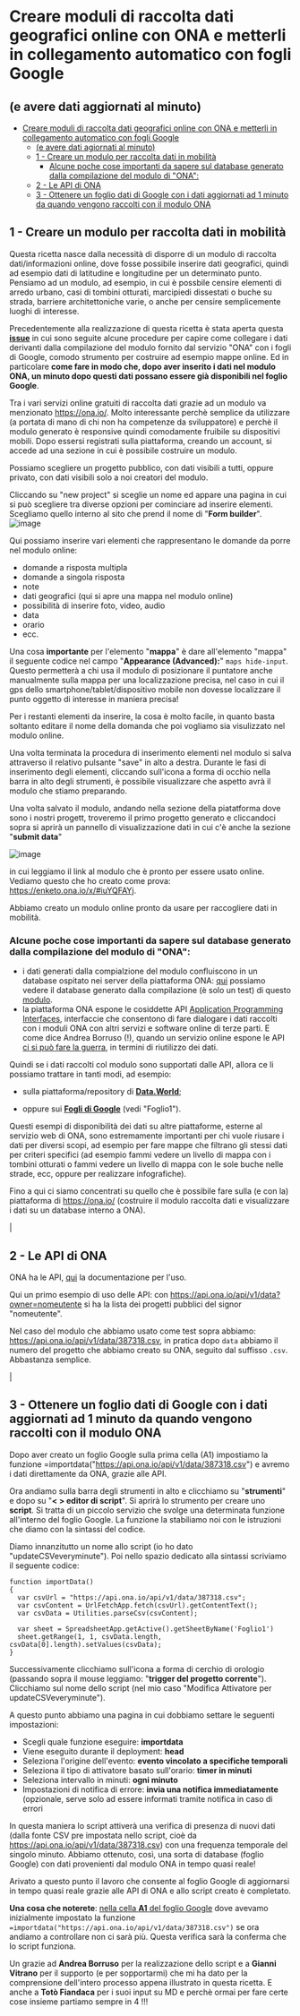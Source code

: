 # Creare moduli di raccolta dati geografici online con ONA e metterli in collegamento automatico con fogli Google
## (e avere dati aggiornati al minuto)


<!-- TOC -->

- [Creare moduli di raccolta dati geografici online con ONA e metterli in collegamento automatico con fogli Google](#creare-moduli-di-raccolta-dati-geografici-online-con-ona-e-metterli-in-collegamento-automatico-con-fogli-google)
    - [(e avere dati agiornati al minuto)](#e-avere-dati-agiornati-al-minuto)
    - [1 - Creare un modulo per raccolta dati in mobilità](#1---creare-un-modulo-per-raccolta-dati-in-mobilità)
        - [Alcune poche cose importanti da sapere sul database generato dalla compilazione del modulo di "ONA":](#alcune-poche-cose-importanti-da-sapere-sul-database-generato-dalla-compilazione-del-modulo-di-ona)
    - [2 - Le API di ONA](#2---le-api-di-ona)
    - [3 - Ottenere un foglio dati di Google con i dati aggiornati ad 1 minuto da quando vengono raccolti con il modulo ONA](#3---ottenere-un-foglio-dati-di-google-con-i-dati-aggiornati-ad-1-minuto-da-quando-vengono-raccolti-con-il-modulo-ona)

<!-- /TOC -->


## 1 - Creare un modulo per raccolta dati in mobilità


Questa ricetta nasce dalla necessità di disporre di un modulo di raccolta dati/informazioni online, dove fosse possibile inserire dati geografici, quindi ad esempio dati di latitudine e longitudine per un determinato punto. Pensiamo ad un modulo, ad esempio, in cui è possbile censire elementi di arredo urbano, casi di tombini otturati, marcipiedi dissestati o buche su strada, barriere architettoniche varie, o anche per censire semplicemente luoghi di interesse.

Precedentemente alla realizzazione di questa ricetta è stata aperta questa [**issue**](https://github.com/opendatasicilia/tansignari/issues/25) in cui sono seguite alcune procedure per capire come collegare i dati derivanti dalla compilazione del modulo fornito dal servizio "ONA" con i fogli di Google, comodo strumento per costruire ad esempio mappe online. Ed in particolare **come fare in modo che, dopo aver inserito i dati nel modulo ONA, un minuto dopo questi dati possano essere già disponibili nel foglio Google**.

Tra i vari servizi online gratuiti di raccolta dati grazie ad un modulo va menzionato https://ona.io/. Molto interessante perchè semplice da utilizzare (a portata di mano di chi non ha competenze da sviluppatore) e perchè il modulo generato è responsive quindi comodamente fruibile su dispositivi mobili.
Dopo essersi registrati sulla piattaforma, creando un account, si accede ad una sezione in cui è possibile costruire un modulo. 

Possiamo scegliere un progetto pubblico, con dati visibili a tutti, oppure privato, con dati visibili solo a noi creatori del modulo. 

Cliccando su "new project" si sceglie un nome ed appare una pagina in cui si può scegliere tra diverse opzioni per cominciare ad inserire elementi. Scegliamo quello interno al sito che prend il nome di "**Form builder**". 
![image](https://raw.githubusercontent.com/opendatasicilia/tansignari/master/static/ricette/Ona-Google_sheet/formbuilder.JPG)

Qui possiamo inserire vari elementi che rappresentano le domande da porre nel modulo online:
- domande a risposta multipla
- domande a singola risposta
- note 
- dati geografici (qui si apre una mappa nel modulo online)
- possibilità di inserire foto, video, audio
- data
- orario
- ecc.

Una cosa **importante** per l'elemento "**mappa**" è dare all'elemento "mappa" il seguente codice nel campo "**Appearance (Advanced):**" 
`maps hide-input`. Questo permetterà a chi usa il modulo di posizionare il puntatore anche manualmente sulla mappa per una localizzazione precisa, nel caso in cui il gps dello smartphone/tablet/dispositivo mobile non dovesse localizzare il punto oggetto di interesse in maniera precisa!

Per i restanti elementi da inserire, la cosa è molto facile, in quanto basta soltanto editare il nome della domanda che poi vogliamo sia visulizzato nel modulo online.

Una volta terminata la procedura di inserimento elementi nel modulo si salva attraverso il relativo pulsante "save" in alto a destra.
Durante le fasi di inserimento degli elementi, cliccando sull'icona a forma di occhio nella barra in alto degli strumenti, è possibile visualizzare che aspetto avrà il modulo che stiamo preparando.

Una volta salvato il modulo, andando nella sezione della piatatforma dove sono i nostri progett, troveremo il primo progetto generato e cliccandoci sopra si aprirà un pannello di visualizzazione dati in cui c'è anche la sezione "**submit data**"

![image](https://raw.githubusercontent.com/opendatasicilia/tansignari/master/static/ricette/Ona-Google_sheet/linkmodulo.JPG) 

in cui leggiamo il link al modulo che è pronto per essere usato online. Vediamo questo che ho creato come prova: https://enketo.ona.io/x/#iuYQFAYj.

Abbiamo creato un modulo online pronto da usare per raccogliere dati in mobilità.




### Alcune poche cose importanti da sapere sul database generato dalla compilazione del modulo di "ONA":

- i dati generati dalla compialzione del modulo confluiscono in un database ospitato nei server della piattaforma ONA: [qui](https://ona.io/cirospat/81378/387318#/table) possiamo vedere il database generato dalla compilazione (è solo un test) di questo [modulo](https://enketo.ona.io/x/#iuYQFAYj). 
- la piattaforma ONA espone le cosiddette API [Application Programming Interfaces](https://it.wikipedia.org/wiki/Application_programming_interface#Finalit%C3%A0), interfaccie che consentono di fare dialogare i dati raccolti con i moduli ONA con altri servizi e software online di terze parti. E come dice Andrea Borruso (!), quando un servizio online espone le API [ci si può fare la guerra](https://github.com/opendatasicilia/tansignari/issues/25#issuecomment-468945094), in termini di riutilizzo dei dati. 


Quindi se i dati raccolti col modulo sono supportati dalle API, allora ce li possiamo trattare in tanti modi, ad esempio:

- sulla piattaforma/repository di [**Data.World**](https://data.world/cirospat/importfromona/workspace/file?filename=387318.csv);

- oppure sui [**Fogli di Google**](https://docs.google.com/spreadsheets/d/1JaaG60FgQZf8Z2zaQzyEFbyQJ11yQVinrmV1QpZ1YLg/edit#gid=0) (vedi "Foglio1").

Questi esempi di disponibilità dei dati su altre piattaforme, esterne al servizio web di ONA, sono estremamente importanti per chi vuole riusare i dati per diversi scopi, ad esempio per fare mappe che filtrano gli stessi dati per criteri specifici (ad esempio fammi vedere un livello di mappa con i tombini otturati o fammi vedere un livello di mappa con le sole buche nelle strade, ecc, oppure per realizzare infografiche).

Fino a qui ci siamo concentrati su quello che è possibile fare sulla (e con la) piattaforma di https://ona.io/ (costruire il modulo raccolta dati e visualizzare i dati su un database interno a ONA).


|


## 2 - Le API di ONA


ONA ha le API, [qui](https://api.ona.io/static/docs/index.html) la documentazione per l'uso.

Qui un primo esempio di uso delle API: con https://api.ona.io/api/v1/data?owner=nomeutente si ha la lista dei progetti pubblici del signor "nomeutente".

Nel caso del modulo che abbiamo usato come test sopra abbiamo: https://api.ona.io/api/v1/data/387318.csv, in pratica dopo `data` abbiamo il numero del progetto che abbiamo creato su ONA, seguito dal suffisso `.csv`.
Abbastanza semplice.


|


## 3 - Ottenere un foglio dati di Google con i dati aggiornati ad 1 minuto da quando vengono raccolti con il modulo ONA

Dopo aver creato un foglio Google sulla prima cella (A1) impostiamo la funzione =importdata("https://api.ona.io/api/v1/data/387318.csv") e avremo i dati direttamente da ONA, grazie alle API.

Ora andiamo sulla barra degli strumenti in alto e clicchiamo su "**strumenti**" e dopo su "**< > editor di script**". Si aprirà lo strumento per creare uno **script**. Si tratta di un piccolo servizio che svolge una determinata funzione all'interno del foglio Google. La funzione la stabiliamo noi con le istruzioni che diamo con la sintassi del codice.

Diamo innanzitutto un nome allo script (io ho dato "updateCSVeveryminute"). Poi nello spazio dedicato alla sintassi scriviamo il seguente codice:

```
function importData() 
{
  var csvUrl = "https://api.ona.io/api/v1/data/387318.csv";
  var csvContent = UrlFetchApp.fetch(csvUrl).getContentText();
  var csvData = Utilities.parseCsv(csvContent);
  
  var sheet = SpreadsheetApp.getActive().getSheetByName('Foglio1')
  sheet.getRange(1, 1, csvData.length, csvData[0].length).setValues(csvData);
}
```

Successivamente clicchiamo sull'icona a forma di cerchio di orologio (passando sopra il mouse leggiamo: "**trigger del progetto corrente**"). Clicchiamo sul nome dello script (nel mio caso "Modifica Attivatore per updateCSVeveryminute"). 

A questo punto abbiamo una pagina in cui dobbiamo settare le seguenti impostazioni:

- Scegli quale funzione eseguire: **importdata**
- Viene eseguito durante il deployment: **head**
- Seleziona l'origine dell'evento: **evento vincolato a specifiche temporali**
- Seleziona il tipo di attivatore basato sull'orario: **timer in minuti**
- Seleziona intervallo in minuti: **ogni minuto**
- Impostazioni di notifica di errore: **invia una notifica immediatamente** (opzionale, serve solo ad essere informati tramite notifica in caso di errori

In questa maniera lo script attiverà una verifica di presenza di nuovi dati (dalla fonte CSV pre impostata nello script, cioè da https://api.ona.io/api/v1/data/387318.csv) con una frequenza temporale del singolo minuto. Abbiamo ottenuto, così, una sorta di database (foglio Google) con dati provenienti dal modulo ONA in tempo quasi reale!

Arivato a questo punto il lavoro che consente al foglio Google di aggiornarsi in tempo quasi reale grazie alle API di ONA e allo script creato è completato.

**Una cosa che noterete**: [nella cella **A1** del foglio Google](https://docs.google.com/spreadsheets/d/1JaaG60FgQZf8Z2zaQzyEFbyQJ11yQVinrmV1QpZ1YLg/edit#gid=0) dove avevamo inizialmente impostato la funzione `=importdata("https://api.ona.io/api/v1/data/387318.csv")` se ora andiamo a controllare non ci sarà più. Questa verifica sarà la conferma che lo script funziona. 

Un grazie ad **Andrea Borruso** per la realizzazione dello script e a **Gianni Vitrano** per il supporto (e per sopportarmi) che mi ha dato per la comprensione dell'intero processo appena illustrato in questa ricetta. E anche a **Totò Fiandaca** per i suoi input su MD  e perchè ormai per fare certe cose insieme partiamo sempre in 4 !!!

